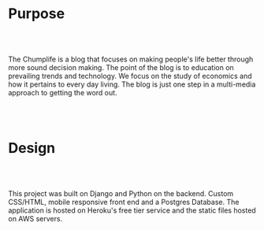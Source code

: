 <h1>Purpose</h1><br><br>

The Chumplife is a blog that focuses on making people's life better through more sound decision making. The point of the blog is to education on prevailing trends and technology. We focus on the study of economics and how it pertains to every day living. The blog is just one step in a multi-media approach to getting the word out.

<br><br>

<h1>Design</h1><br><br>

This project was built on Django and Python on the backend. Custom CSS/HTML, mobile responsive front end and a Postgres Database. The application is hosted on Heroku's free tier service and the static files hosted on AWS servers.
